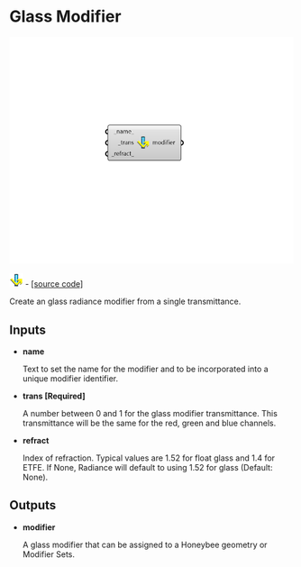 # Glass Modifier

![](../../.gitbook/assets/Glass_Modifier.png)

![](../../.gitbook/assets/Glass_Modifier%20%281%29.png) - [\[source code\]](https://github.com/ladybug-tools/honeybee-grasshopper-radiance/blob/master/honeybee_grasshopper_radiance/src//HB%20Glass%20Modifier.py)

Create an glass radiance modifier from a single transmittance.

## Inputs

* **name**

  Text to set the name for the modifier and to be incorporated into a unique modifier identifier. 

* **trans \[Required\]**

  A number between 0 and 1 for the glass modifier transmittance. This transmittance will be the same for the red, green and blue channels. 

* **refract**

  Index of refraction. Typical values are 1.52 for float glass and 1.4 for ETFE. If None, Radiance will default to using 1.52 for glass \(Default: None\). 

## Outputs

* **modifier**

  A glass modifier that can be assigned to a Honeybee geometry or Modifier Sets. 

